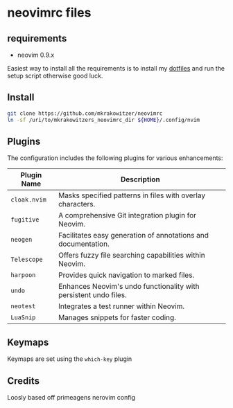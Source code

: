 # neovimrc files

## requirements

- neovim 0.9.x

Easiest way to install all the requirements is to install my [dotfiles](https://github.com/mkrakowitzer/dotfiles)
and run the setup script otherwise good luck.

## Install

```bash
git clone https://github.com/mkrakowitzer/neovimrc
ln -sf /uri/to/mkrakowitzers_neovimrc_dir ${HOME}/.config/nvim
```

## Plugins

The configuration includes the following plugins for various enhancements:

| Plugin Name | Description |
| ----------- | ----------- |
| `cloak.nvim` | Masks specified patterns in files with overlay characters. |
| `fugitive` | A comprehensive Git integration plugin for Neovim. |
| `neogen` | Facilitates easy generation of annotations and documentation. |
| `Telescope` | Offers fuzzy file searching capabilities within Neovim. |
| `harpoon` | Provides quick navigation to marked files. |
| `undo` | Enhances Neovim's undo functionality with persistent undo files. |
| `neotest` | Integrates a test runner within Neovim. |
| `LuaSnip` | Manages snippets for faster coding. |

## Keymaps

Keymaps are set using the `which-key` plugin

## Credits

Loosly based off primeagens nerovim config
